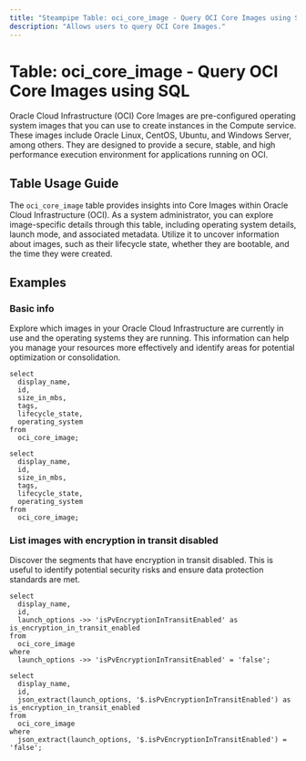 ```yaml
---
title: "Steampipe Table: oci_core_image - Query OCI Core Images using SQL"
description: "Allows users to query OCI Core Images."
---
```


# Table: oci_core_image - Query OCI Core Images using SQL

Oracle Cloud Infrastructure (OCI) Core Images are pre-configured operating system images that you can use to create instances in the Compute service. These images include Oracle Linux, CentOS, Ubuntu, and Windows Server, among others. They are designed to provide a secure, stable, and high performance execution environment for applications running on OCI.

## Table Usage Guide

The `oci_core_image` table provides insights into Core Images within Oracle Cloud Infrastructure (OCI). As a system administrator, you can explore image-specific details through this table, including operating system details, launch mode, and associated metadata. Utilize it to uncover information about images, such as their lifecycle state, whether they are bootable, and the time they were created.

## Examples

### Basic info
Explore which images in your Oracle Cloud Infrastructure are currently in use and the operating systems they are running. This information can help you manage your resources more effectively and identify areas for potential optimization or consolidation.

```sql+postgres
select
  display_name,
  id,
  size_in_mbs,
  tags,
  lifecycle_state,
  operating_system
from
  oci_core_image;
```

```sql+sqlite
select
  display_name,
  id,
  size_in_mbs,
  tags,
  lifecycle_state,
  operating_system
from
  oci_core_image;
```

### List images with encryption in transit disabled
Discover the segments that have encryption in transit disabled. This is useful to identify potential security risks and ensure data protection standards are met.

```sql+postgres
select
  display_name,
  id,
  launch_options ->> 'isPvEncryptionInTransitEnabled' as is_encryption_in_transit_enabled
from
  oci_core_image
where
  launch_options ->> 'isPvEncryptionInTransitEnabled' = 'false';
```

```sql+sqlite
select
  display_name,
  id,
  json_extract(launch_options, '$.isPvEncryptionInTransitEnabled') as is_encryption_in_transit_enabled
from
  oci_core_image
where
  json_extract(launch_options, '$.isPvEncryptionInTransitEnabled') = 'false';
```